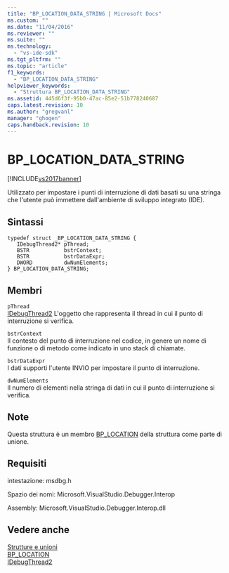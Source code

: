 ```yaml
---
title: "BP_LOCATION_DATA_STRING | Microsoft Docs"
ms.custom: ""
ms.date: "11/04/2016"
ms.reviewer: ""
ms.suite: ""
ms.technology: 
  - "vs-ide-sdk"
ms.tgt_pltfrm: ""
ms.topic: "article"
f1_keywords: 
  - "BP_LOCATION_DATA_STRING"
helpviewer_keywords: 
  - "Struttura BP_LOCATION_DATA_STRING"
ms.assetid: 445d6f3f-95b0-47ac-85e2-51b778240687
caps.latest.revision: 10
ms.author: "gregvanl"
manager: "ghogen"
caps.handback.revision: 10
---
```

# BP_LOCATION_DATA_STRING
[!INCLUDE[vs2017banner](../../../code-quality/includes/vs2017banner.md)]

Utilizzato per impostare i punti di interruzione di dati basati su una stringa che l'utente può immettere dall'ambiente di sviluppo integrato \(IDE\).  
  
## Sintassi  
  
```cpp#  
typedef struct _BP_LOCATION_DATA_STRING {   
   IDebugThread2* pThread;  
   BSTR           bstrContext;  
   BSTR           bstrDataExpr;  
   DWORD          dwNumElements;  
} BP_LOCATION_DATA_STRING;  
```  
  
## Membri  
 `pThread`  
 [IDebugThread2](../../../extensibility/debugger/reference/idebugthread2.md) L'oggetto che rappresenta il thread in cui il punto di interruzione si verifica.  
  
 `bstrContext`  
 Il contesto del punto di interruzione nel codice, in genere un nome di funzione o di metodo come indicato in uno stack di chiamate.  
  
 `bstrDataExpr`  
 I dati supporti l'utente INVIO per impostare il punto di interruzione.  
  
 `dwNumElements`  
 Il numero di elementi nella stringa di dati in cui il punto di interruzione si verifica.  
  
## Note  
 Questa struttura è un membro [BP\_LOCATION](../../../extensibility/debugger/reference/bp-location.md) della struttura come parte di unione.  
  
## Requisiti  
 intestazione: msdbg.h  
  
 Spazio dei nomi: Microsoft.VisualStudio.Debugger.Interop  
  
 Assembly: Microsoft.VisualStudio.Debugger.Interop.dll  
  
## Vedere anche  
 [Strutture e unioni](../../../extensibility/debugger/reference/structures-and-unions.md)   
 [BP\_LOCATION](../../../extensibility/debugger/reference/bp-location.md)   
 [IDebugThread2](../../../extensibility/debugger/reference/idebugthread2.md)